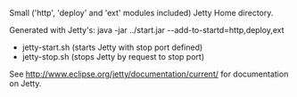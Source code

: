 Small ('http', 'deploy' and 'ext' modules included) Jetty Home directory.

Generated with Jetty's:
  java -jar ../start.jar --add-to-startd=http,deploy,ext

+ jetty-start.sh  (starts Jetty with stop port defined)
+ jetty-stop.sh   (stops Jetty by request to stop port)

See http://www.eclipse.org/jetty/documentation/current/ for documentation on Jetty.

